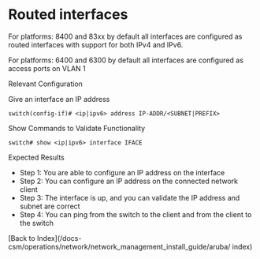 # Routed interfaces

For platforms: 8400 and 83xx by default all interfaces are configured as routed interfaces with support for both IPv4 and IPv6. 

For platforms: 6400 and 6300 by default all interfaces are configured as access ports on VLAN 1

Relevant Configuration 

Give an interface an IP address 

```
switch(config-if)# <ip|ipv6> address IP-ADDR/<SUBNET|PREFIX>
```

Show Commands to Validate Functionality 

```
switch# show <ip|ipv6> interface IFACE
```

Expected Results 

* Step 1: You are able to configure an IP address on the interface
* Step 2: You can configure an IP address on the connected network client
* Step 3: The interface is up, and you can validate the IP address and subnet are correct 
* Step 4: You can ping from the switch to the client and from the client to the switch 


[Back to Index](/docs-csm/operations/network/network_management_install_guide/aruba/
index)

